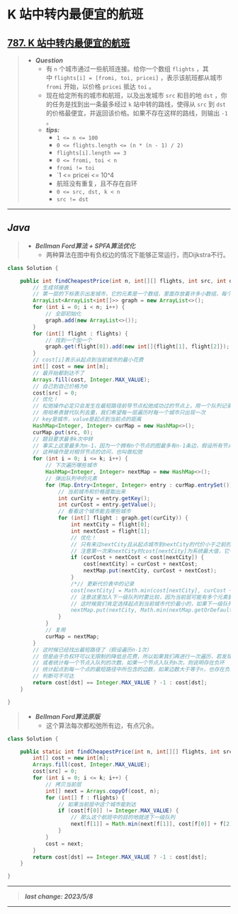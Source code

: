# K 站中转内最便宜的航班

## [787. K 站中转内最便宜的航班](https://leetcode.cn/problems/cheapest-flights-within-k-stops/)

> - ***Question***
>   - 有 `n` 个城市通过一些航班连接。给你一个数组 `flights` ，其中 `flights[i] = [fromi, toi, pricei]` ，表示该航班都从城市 `fromi` 开始，以价格 `pricei` 抵达 `toi` 。
>   - 现在给定所有的城市和航班，以及出发城市 `src` 和目的地 `dst` ，你的任务是找到出一条最多经过 `k` 站中转的路线，使得从 `src` 到 `dst` 的价格最便宜，并返回该价格。如果不存在这样的路线，则输出 `-1` 。
>   - ***tips:***
>     - `1 <= n <= 100`
>     - `0 <= flights.length <= (n * (n - 1) / 2)`
>     - `flights[i].length == 3`
>     - `0 <= fromi, toi < n`
>     - `fromi != toi`
>     - `1 <= pricei <= 10^4
>     - 航班没有重复，且不存在自环
>     - `0 <= src, dst, k < n`
>     - `src != dst`

---

## *Java*

> - ***Bellman Ford算法 + SPFA算法优化***
>   - 两种算法在图中有负权边的情况下能够正常运行，而Dijkstra不行。

```java
class Solution {

    public int findCheapestPrice(int n, int[][] flights, int src, int dst, int k) {
        // 生成邻接表
        // 第一层的下标表示出发城市，它的元素是一个数组，里面存放着许多小数组，每个小数组为[能通过一张机票到达的城市, 机票价格]
        ArrayList<ArrayList<int[]>> graph = new ArrayList<>();
        for (int i = 0; i < n; i++) {
            // 全部初始化
            graph.add(new ArrayList<>());
        }
        for (int[] flight : flights) {
            // 找到一个加一个
            graph.get(flight[0]).add(new int[]{flight[1], flight[2]});
        }
        // cost[i]表示从起点到当前城市的最小花费
        int[] cost = new int[n];
        // 最开始都到达不了
        Arrays.fill(cost, Integer.MAX_VALUE);
        // 自己到自己价格为0
        cost[src] = 0;
        // 优化！
        // 松弛操作必定只会发生在最短路径前导节点松弛成功过的节点上，用一个队列记录松弛过的节点，可以避免了冗余计算。
        // 用哈希表替代队列去重，我们希望每一层遍历时每一个城市只出现一次
        // key是城市，value是起点到当前点的距离
        HashMap<Integer, Integer> curMap = new HashMap<>();
        curMap.put(src, 0);
        // 题目要求最多k次中转
        // 事实上这里最多为n-1，因为一个拥有n个节点的图最多有n-1条边，假设所有节点连成类似于链表的结构，起点和终点分别在首尾两侧，最坏情况下遍历n-1次也可以拿到正确操作，即最短路径所经过的边不会超过n-1条边
        // 这种操作是对相邻节点的访问，也叫做松弛
        for (int i = 0; i <= k; i++) {
            // 下次遍历哪些城市
            HashMap<Integer, Integer> nextMap = new HashMap<>();
            // 弹出队列中的元素
            for (Map.Entry<Integer, Integer> entry : curMap.entrySet()) {
                // 当前城市和价格提取出来
                int curCity = entry.getKey();
                int curCost = entry.getValue();
                // 看看这个城市能去哪些城市
                for (int[] flight : graph.get(curCity)) {
                    int nextCity = flight[0];
                    int nextCost = flight[1];
                    // 优化！
                    // 只有来过nextCity且从起点城市到nextCity的代价小于之前的代价的时候，我们才进行松弛操作（即有必要更新最短花费）
                    // 注意第一次来nextCity时cost[nextCity]为系统最大值，它一定会进下面的if，我们不用额外判断nextCity有没有来过
                    if (curCost + nextCost < cost[nextCity]) {
                        cost[nextCity] = curCost + nextCost;
                        nextMap.put(nextCity, curCost + nextCost);
                    }
                    /*// 更新代价表中的记录
                    cost[nextCity] = Math.min(cost[nextCity], curCost + nextCost);
                    // 注意这里加入下一级队列时要比较，因为当前层可能有多个元素要进下一个队列，但我们又希望一个城市在队列里面只出现一次
                    // 这时候我们肯定选择起点到当前城市代价最小的，如果下一级队列中已经有这个城市了，我们更新它的代价，没有就新建
                    nextMap.put(nextCity, Math.min(nextMap.getOrDefault(nextCity, Integer.MAX_VALUE), curCost + nextCost));*/
                }
            }
            // 复用
            curMap = nextMap;
        }
        // 这时候已经找出最短路径了（假设遍历n-1次）
        // 但是由于负权环可以无限制的降低总花费，所以如果我们再进行一次遍历，若发现第n次操作仍可降低花销，就一定存在负权环
        // 或者统计每一个节点入队列的次数，如果一个节点入队列n次，则说明存在负环
        // 统计起点到每一个点的最短路径中所包含的边数，如果边数大于等于n，也存在负环。即遍历时多准备一个数组cnt记录起点到当前点的最短路边数，只要它能再走n步使得cnt[i]>=0即表示图中一定有负环，但注意负环不一定从起点开始，最开始的时候需要把所有点都入队而不是只加入起点
        // 判断可不可达
        return cost[dst] == Integer.MAX_VALUE ? -1 : cost[dst];
    }

}
```

> - ***Bellman Ford算法原版***
>   - 这个算法每次都松弛所有边，有点冗余。

```java
class Solution {

    public static int findCheapestPrice(int n, int[][] flights, int src, int dst, int k) {
        int[] cost = new int[n];
        Arrays.fill(cost, Integer.MAX_VALUE);
        cost[src] = 0;
        for (int i = 0; i <= k; i++) {
            // 拷贝当前层
            int[] next = Arrays.copyOf(cost, n);
            for (int[] f : flights) {
                // 如果当前层中这个城市能到达
                if (cost[f[0]] != Integer.MAX_VALUE) {
                    // 那么这个航班中的目的地就进下一级队列
                    next[f[1]] = Math.min(next[f[1]], cost[f[0]] + f[2]);
                }
            }
            cost = next;
        }
        return cost[dst] == Integer.MAX_VALUE ? -1 : cost[dst];
    }

}
```

---

> ***last change: 2023/5/8***

---
